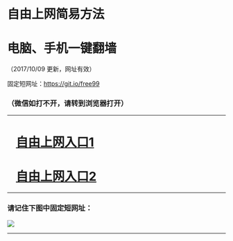 ﻿# 自由上网简易方法

# 电脑、手机一键翻墙

（2017/10/09 更新，网址有效）

固定短网址：https://git.io/free99

### （微信如打不开，请转到浏览器打开）


***





# &nbsp;&nbsp; <a href="http://ft2707021478.fwq-tz-1001.info/fwqtz01.html?t=100900123394 " target="_blank">自由上网入口1</a>
# &nbsp;&nbsp; <a href="http://ft10088054.fwq-tz-1002.info/fwqtz02.html?t=10090015766 " target="_blank">自由上网入口2</a>
***

### 请记住下图中固定短网址：

<img src="https://s3-us-west-2.amazonaws.com/fwq-1001/yjfq-20170905okok.png" /> 


***

